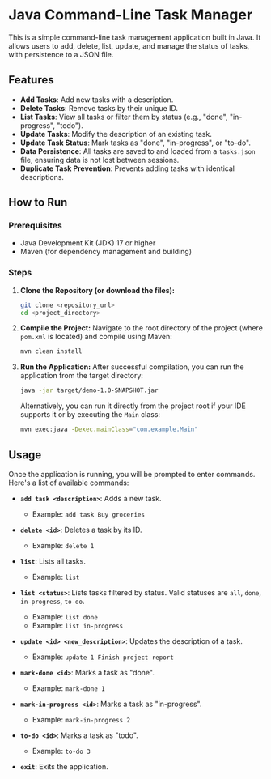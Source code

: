 # Java Command-Line Task Manager

This is a simple command-line task management application built in Java. It allows users to add, delete, list, update, and manage the status of tasks, with persistence to a JSON file.

## Features

* **Add Tasks**: Add new tasks with a description.
* **Delete Tasks**: Remove tasks by their unique ID.
* **List Tasks**: View all tasks or filter them by status (e.g., "done", "in-progress", "todo").
* **Update Tasks**: Modify the description of an existing task.
* **Update Task Status**: Mark tasks as "done", "in-progress", or "to-do".
* **Data Persistence**: All tasks are saved to and loaded from a `tasks.json` file, ensuring data is not lost between sessions.
* **Duplicate Task Prevention**: Prevents adding tasks with identical descriptions.

## How to Run

### Prerequisites

* Java Development Kit (JDK) 17 or higher
* Maven (for dependency management and building)

### Steps

1.  **Clone the Repository (or download the files):**
    ```bash
    git clone <repository_url>
    cd <project_directory>
    ```

2.  **Compile the Project:**
    Navigate to the root directory of the project (where `pom.xml` is located) and compile using Maven:
    ```bash
    mvn clean install
    ```

3.  **Run the Application:**
    After successful compilation, you can run the application from the target directory:
    ```bash
    java -jar target/demo-1.0-SNAPSHOT.jar
    ```
    Alternatively, you can run it directly from the project root if your IDE supports it or by executing the `Main` class:
    ```bash
    mvn exec:java -Dexec.mainClass="com.example.Main"
    ```

## Usage

Once the application is running, you will be prompted to enter commands. Here's a list of available commands:

* **`add task <description>`**: Adds a new task.
    * Example: `add task Buy groceries`

* **`delete <id>`**: Deletes a task by its ID.
    * Example: `delete 1`

* **`list`**: Lists all tasks.
    * Example: `list`

* **`list <status>`**: Lists tasks filtered by status. Valid statuses are `all`, `done`, `in-progress`, `to-do`.
    * Example: `list done`
    * Example: `list in-progress`

* **`update <id> <new_description>`**: Updates the description of a task.
    * Example: `update 1 Finish project report`

* **`mark-done <id>`**: Marks a task as "done".
    * Example: `mark-done 1`

* **`mark-in-progress <id>`**: Marks a task as "in-progress".
    * Example: `mark-in-progress 2`

* **`to-do <id>`**: Marks a task as "todo".
    * Example: `to-do 3`

* **`exit`**: Exits the application.
